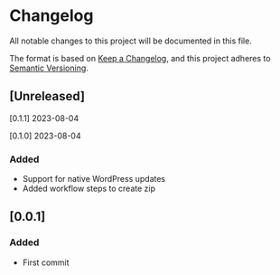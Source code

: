 # Changelog
All notable changes to this project will be documented in this file.

The format is based on [Keep a Changelog](https://keepachangelog.com/en/1.0.0/),
and this project adheres to [Semantic Versioning](https://semver.org/spec/v2.0.0.html).

## [Unreleased]

[0.1.1] 2023-08-04 

[0.1.0] 2023-08-04 
### Added
- Support for native WordPress updates
- Added workflow steps to create zip

## [0.0.1]
### Added
- First commit